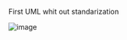 First UML whit out standarization

![image](https://github.com/user-attachments/assets/f615957e-e429-4c5b-922a-db846d4dee48)
